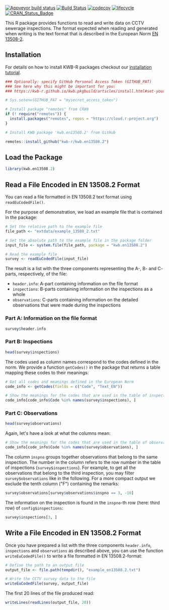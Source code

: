 [![Appveyor build status](https://ci.appveyor.com/api/projects/status/i5xx4npr86rg783h/branch/master?svg=true)](https://ci.appveyor.com/project/KWB-R/kwb-en13508-2/branch/master)
[![Build Status](https://travis-ci.org/KWB-R/kwb.en13508.2.svg?branch=master)](https://travis-ci.org/KWB-R/kwb.en13508.2)
[![codecov](https://codecov.io/github/KWB-R/kwb.en13508.2/branch/master/graphs/badge.svg)](https://codecov.io/github/KWB-R/kwb.en13508.2)
[![lifecycle](https://img.shields.io/badge/lifecycle-stable-brightgreen.svg)](https://www.tidyverse.org/lifecycle/#stable)
[![CRAN_Status_Badge](http://www.r-pkg.org/badges/version/kwb.en13508.2)](http://cran.r-project.org/package=kwb.en13508.2)

This R package provides functions to read and write data on CCTV sewerage 
inspections. The format expected when reading and generated when writing is the 
text format that is described in the European Norm 
[EN 13508-2](http://www.dwa.de/dwa/shop/shop.nsf/Produktanzeige?openform&produktid=P-DWAA-8KTG5R).

## Installation

For details on how to install KWB-R packages checkout our [installation tutorial](https://kwb-r.github.io/kwb.pkgbuild/articles/install.html).

```r
### Optionally: specify GitHub Personal Access Token (GITHUB_PAT)
### See here why this might be important for you:
### https://kwb-r.github.io/kwb.pkgbuild/articles/install.html#set-your-github_pat

# Sys.setenv(GITHUB_PAT = "mysecret_access_token")

# Install package "remotes" from CRAN
if (! require("remotes")) {
  install.packages("remotes", repos = "https://cloud.r-project.org")
}

# Install KWB package 'kwb.en13508.2' from GitHub

remotes::install_github("kwb-r/kwb.en13508.2")
```

## Load the Package

```r
library(kwb.en13508.2)
```

## Read a File Encoded in EN 13508.2 Format

You can read a file formatted in EN 13508.2 text format using 
`readEuCodedFile()`. 

For the purpose of demonstration, we load an example file that is contained 
in the package:

```r
# Set the relative path to the example file
file_path <- "extdata/example_13508_2.txt"

# Set the absolute path to the example file in the package folder
input_file <- system.file(file_path, package = "kwb.en13508.2")

# Read the example file
survey <- readEuCodedFile(input_file)
```

The result is a list with the three components representing the A-, B- and C-
parts, respectively, of the file:

* `header.info`: A-part containing information on the file format
* `inspections`: B-parts containing information on the inspections as a whole
* `observations`: C-parts containing information on the detailed observations 
that were made during the inspections

### Part A: Information on the file format

```r
survey$header.info
```

### Part B: Inspections

```r
head(survey$inspections)
```

The codes used as column names correspond to the codes defined in the norm. 
We provide a function `getCodes()` in the package that returns a table mapping 
these codes to their meanings:

```r
# Get all codes and meanings defined in the European Norm
code_info <- getCodes(fields = c("Code", "Text_EN"))

# Show the meanings for the codes that are used in the table of inspections
code_info[code_info$Code %in% names(survey$inspections), ]
```


### Part C: Observations

```r
head(survey$observations)
```

Again, let's have a look at what the columns mean:

```r
# Show the meanings for the codes that are used in the table of observations
code_info[code_info$Code %in% names(survey$observations), ]
```

The column `inspno` groups together observations that belong to the same 
inspection. The number in the column refers to the row number in the table of 
inspections (`survey$inspections`). For example, to get all the observations 
that belong to the third inspection, you may filter `survey$observations` like 
in the following. For a more compact output we exclude the tenth column ("F")
containing the remarks:

```r
survey$observations[survey$observations$inspno == 3, -10]
```

The information on the inspection is found in the `inspno`-th row 
(here: third row) of `config$inspections`:

```r
survey$inspections[3, ]
```

## Write a File Encoded in EN 13508.2 Format

Once you have prepared a list with the three components `header.info`, 
`inspections` and `observations` as described above, you can use the function
`writeEuCodedFile()` to write a file formatted in EN 13508.2-format:

```r
# Define the path to an output file
output_file <- file.path(tempdir(), "example_en13508.2.txt")

# Write the CCTV survey data to the file
writeEuCodedFile(survey, output_file)
```
The first 20 lines of the file produced read:

```r
writeLines(readLines(output_file, 20))
```
